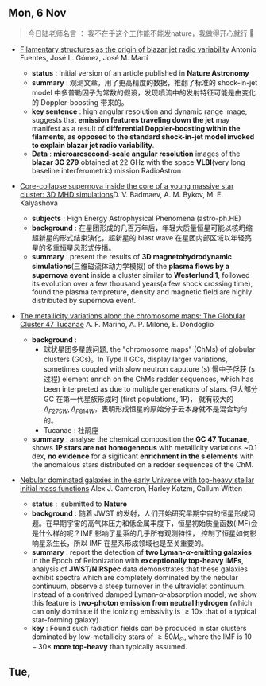 ## Mon, 6 Nov

>今日陆老师名言 ： 我不在乎这个工作能不能发nature，我做得开心就行 🐶 

- [Filamentary structures as the origin of blazar jet radio variability](https://arxiv.org/abs/2311.01861) Antonio Fuentes, José L. Gómez, José M. Martí
	- **status** : Initial version of an article published in **Nature Astronomy**
	- **summary** : 观测文章，用了更高精度的数据，推翻了标准的 shock-in-jet model 中多普勒因子为常数的假设，发现喷流中的发射特征可能是由变化的 Doppler-boosting 带来的。
	- **key sentence** : high angular resolution and dynamic range image, suggests that **emission features traveling down the jet** may manifest as a result of **differential Doppler-boosting within the filaments**, **as opposed to the standard shock-in-jet model invoked to explain blazar jet radio variability**.
	- **Data** : **microarcsecond-scale angular resolution** images of the **blazar 3C 279** obtained at 22 GHz with the space **VLBI**(very long baseline interferometric) mission RadioAstron

- [Core-collapse supernova inside the core of a young massive star cluster: 3D MHD simulations](https://arxiv.org/abs/2311.01789)D. V.  Badmaev, A. M. Bykov, M. E. Kalyashova
	- **subjects** : High Energy Astrophysical Phenomena (astro-ph.HE)
	-  **background** : 在星团形成的几百万年后，年轻大质量恒星可能以核坍缩超新星的形式结束演化，超新星的 blast wave 在星团内部区域以年轻亮星的多重恒星风形式传播。
	- **summary** : present the results of **3D magnetohydrodynamic simulations**(三维磁流体动力学模拟) of the **plasma flows by a supernova event** inside a cluster similar to **Westerlund 1**, followed its evolution over a few thousand years(a few shock crossing time), found the plasma tempreture, density and magnetic field are highly distributed by supernova event.

- [The metallicity variations along the chromosome maps: The Globular Cluster 47 Tucanae](https://arxiv.org/abs/2311.01871) A. F. Marino, A. P. Milone, E. Dondoglio
	- **background** : 
		- 球状星团多星族问题, the "chromosome maps" (ChMs) of globular clusters (GCs)。In Type II GCs, display larger variations, sometimes coupled with slow neutron caputure (s) 慢中子俘获 (s 过程) element enrich on the ChMs redder sequences, which has been interpreted as due to multiple generations of stars. 但大部分 GC 在第一代星族形成时 (first populations, 1P)， 就有较大的$\Delta_{F275W},\Delta_{F814W}$，表明形成恒星的原始分子云本身就不是混合均匀的。
		- Tucanae : 杜鹃座
	- **summary** : analyse the chemical composition the **GC 47 Tucanae**, shows **1P stars are not homogeneous** with metallicity variations ~0.1 dex, **no evidence** for a sigificant **enrichment in the s elements** with the anomalous stars distributed on a redder sequences of the ChM.

- [Nebular dominated galaxies in the early Universe with top-heavy stellar initial mass functions](https://arxiv.org/abs/2311.02051) Alex J. Cameron, Harley Katzm, Callum Witten
	- **status** :  submitted to **Nature**
	- **background** : 随着 JWST 的发射，人们开始研究早期宇宙的恒星形成问题。在早期宇宙的高气体压力和低金属丰度下，恒星初始质量函数(IMF)会是什么样的呢？IMF 影响了星系的几乎所有观测特性， 控制了恒星如何影响星系生长，所以 IMF 在星系形成领域也是至关重要的。
	- **summary** : report the detection of **two Lyman-$\alpha$-emitting galaxies** in the Epoch of Reionization with **exceptionally top-heavy IMFs**, analysis of **JWST/NIRSpec** data demonstrates that these galaxies exhibit spectra which are completely dominated by the nebular continuum, observe a steep turnover in the ultraviolet continuum. Instead of a contrived damped Lyman-$\alpha$-absorption model, we show this feature is **two-photon emission from neutral hydrogen** (which can only dominate if the ionizing emissivity is $\geq 10 \times$ that of a typical star-forming galaxy). 
	- **key** : Found such radiation fields can be produced in star clusters dominated by low-metallicity stars of $\geq 50 M_{\odot}$, where the IMF is $10 - 30 \times$ **more top-heavy** than typically assumed.

## Tue,